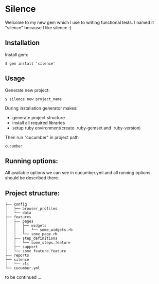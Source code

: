 # Silence

Welcome to my new gem which I use to writing functional tests. I named it "silence" because I like silence :)

## Installation

Install gem:

    $ gem install 'silence'


## Usage

Generate new project:

    $ silence new project_name

During installation generator makes:

* generate project structure
* install all required libraries
* setup ruby environment(create .ruby-gemset and .ruby-version)

Then run "cucumber" in project path
    
    cucumber

## Running options:

All available options we can see in cucumber.yml and all running options should be described there.

## Project structure:

```
├── config
│   ├── browser_profiles
│   └── data
├── features
│   ├── pages
│   │   ├── widgets
│   │   │   └── some_widgets.rb
│   │   └── some_page.rb
│   ├── step_definitions
│   │   └── some_steps.feature
│   ├── support
│   └── some_feature.feature
├── reports
├── silence
│   └── cli
└── cucumber.yml
```

to be continued ...

